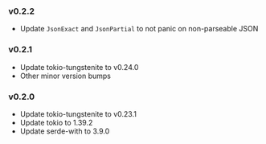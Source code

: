 ### v0.2.2

- Update `JsonExact` and `JsonPartial` to not panic on non-parseable JSON

### v0.2.1

- Update tokio-tungstenite to v0.24.0
- Other minor version bumps

### v0.2.0

- Update tokio-tungstenite to v0.23.1
- Update tokio to 1.39.2
- Update serde-with to 3.9.0
